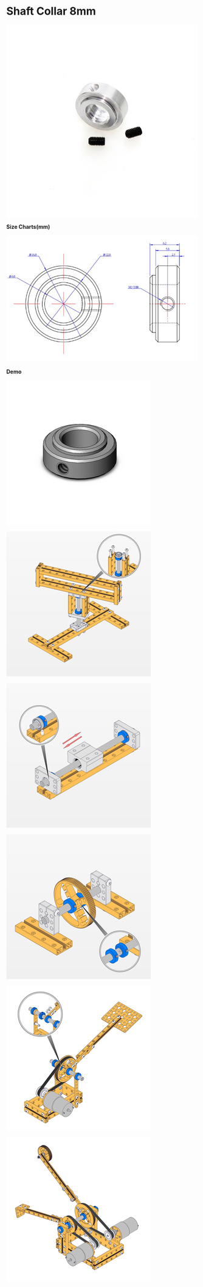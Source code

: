# Shaft Collar 8mm

![](../../../../.gitbook/assets/0%20%2839%29.jpeg)

**Size Charts\(mm\)**

![](../../../../.gitbook/assets/1%20%2823%29.jpeg)

**Demo**

![](../../../../.gitbook/assets/2%20%281%29.png)

![](../../../../.gitbook/assets/3%20%2813%29.jpeg)

![](../../../../.gitbook/assets/4%20%2826%29.jpeg)

![](../../../../.gitbook/assets/5%20%2814%29.jpeg)

![](../../../../.gitbook/assets/6%20%289%29.jpeg)

![](../../../../.gitbook/assets/7%20%282%29.jpeg)

